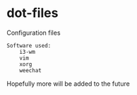 # dot-files
Configuration files


	Software used:
		i3-wm
		vim
		xorg
		weechat


Hopefully more will be added to the future
